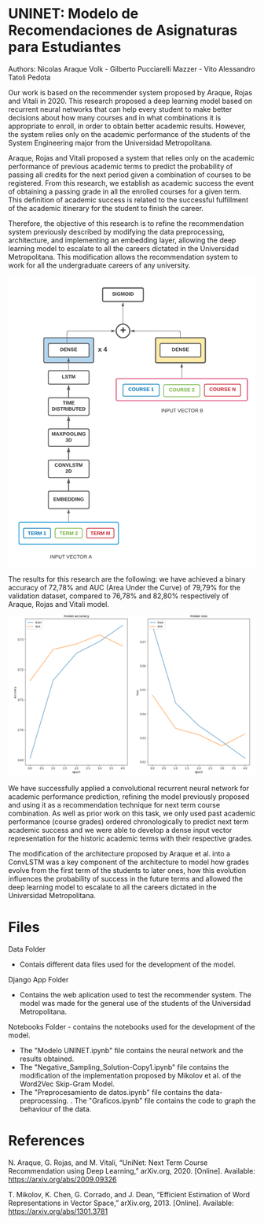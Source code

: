 # UNINET: Modelo de Recomendaciones de Asignaturas para Estudiantes
 Authors: Nicolas Araque Volk - Gilberto Pucciarelli Mazzer - Vito Alessandro Tatoli Pedota
 
 Our work is based on the recommender system proposed by Araque, Rojas and Vitali in 2020. This research proposed a deep learning model based on recurrent neural networks that 
 can help every student to make better decisions about how many courses and in what combinations it is appropriate to enroll, in order to obtain better academic results. However, 
 the system relies only on the academic performance of the students of the System Engineering major from the Universidad Metropolitana. 
 
 Araque, Rojas and Vitali proposed a system that relies only on the academic performance of previous academic terms to predict the probability of passing all credits for the next
 period given a combination of courses to be registered. From this research, we establish as academic success the event of obtaining a passing grade in all the enrolled 
 courses for a given term. This definition of academic success is related to the successful fulfillment of the academic itinerary for the student to finish the career.
 
 Therefore, the objective of this research is to refine the recommendation system previously described by modifying the data preprocessing, architecture, and implementing an 
 embedding layer, allowing the deep learning model to escalate to all the careers dictated in the Universidad Metropolitana. This modification allows the recommendation 
 system to work for all the undergraduate careers of any university.

 ![Model Architecture](https://github.com/GilbertoPucciarelli/uninet-pucciarelli-tatoli/blob/main/Images/Model%20Architecture.png)
  
 The results for this research are the following: we have achieved a binary accuracy of 72,78% and AUC (Area Under the Curve) of 79,79% for the validation dataset, compared
 to 76,78% and 82,80% respectively of Araque, Rojas and Vitali model.  
 
 ![Results Metrics](https://github.com/GilbertoPucciarelli/uninet-pucciarelli-tatoli/blob/main/Images/Results%20Metrics.png) 
 
  We have successfully applied a convolutional recurrent neural network for academic performance prediction, refining the model previously proposed and using it 
  as a recommendation technique for next term course combination. As well as prior work on this task, we only used past academic performance (course grades) ordered 
  chronologically to predict next term academic success and we were able to develop a dense input vector representation for the historic academic terms with their respective 
  grades. 

  The modification of the architecture proposed by Araque et al. into a ConvLSTM was a key component of the architecture to model how grades evolve from the first term of 
  the students to later ones, how this evolution influences the probability of success in the future terms and allowed the deep learning model to escalate to all the careers 
  dictated in the Universidad Metropolitana.
 
 # Files 
  Data Folder 
  - Contais different data files used for the development of the model. 
  
  Django App Folder 
  - Contains the web aplication used to test the recommender system. The model was made for the general use of the students of the Universidad Metropolitana. 
  
  Notebooks Folder - contains the notebooks used for the development of the model. 
  - The "Modelo UNINET.ipynb" file contains the neural network and the results obtained. 
  - The "Negative_Sampling_Solution-Copy1.ipynb" file contains the modification of the implementation proposed by Mikolov et al. of the Word2Vec Skip-Gram Model. 
  - The "Preprocesamiento de datos.ipynb" file contains the data-preprocessing. 
  . The "Graficos.ipynb" file contains the code to graph the behaviour of the data. 
  
 # References
 
 N. Araque, G. Rojas, and M. Vitali, “UniNet: Next Term Course Recommendation using Deep Learning,” arXiv.org, 2020. [Online]. Available: https://arxiv.org/abs/2009.09326
 
 T. Mikolov, K. Chen, G. Corrado, and J. Dean, “Efficient Estimation of Word Representations in Vector Space,” arXiv.org, 2013. [Online]. Available: https://arxiv.org/abs/1301.3781
